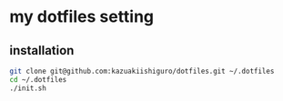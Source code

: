 # my dotfiles setting
## installation

```bash
git clone git@github.com:kazuakiishiguro/dotfiles.git ~/.dotfiles
cd ~/.dotfiles
./init.sh
```
